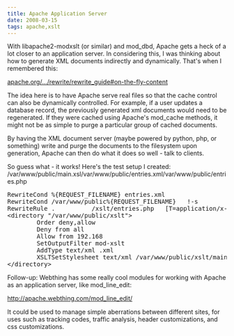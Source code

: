 ```yaml
---
title: Apache Application Server
date: 2008-03-15
tags: apache,xslt
---
```

With libapache2-modxslt (or similar) and mod_dbd, Apache gets a heck of a lot closer to an application server. In considering this, I was thinking about how to generate XML documents indirectly and dynamically. That's when I remembered this:

<a href="http://httpd.apache.org/docs/2.2/rewrite/rewrite_guide_advanced.html#on-the-fly-content" rel="nofollow">apache.org/.../rewrite/rewrite_guide#on-the-fly-content</a>

The idea here is to have Apache serve real files so that the cache control can also be dynamically controlled. For example, if a user updates a database record, the previously generated xml documents would need to be regenerated. If they were cached using Apache's mod_cache methods, it might not be as simple to purge a particular group of cached documents.

By having the XML document server (maybe powered by python, php, or something) write and purge the documents to the filesystem upon generation, Apache can then do what it does so well - talk to clients.

So guess what - it works! Here's the test setup I created: /var/www/public/main.xsl/var/www/public/entries.xml/var/www/public/entries.php

<pre class="sh_xml">RewriteCond %{REQUEST_FILENAME} entries.xml
RewriteCond /var/www/public%{REQUEST_FILENAME}   !-s
RewriteRule .          /xslt/entries.php   [T=application/x-httpd-php,L]
&lt;directory "/var/www/public/xslt"&gt;
        Order deny,allow
        Deny from all
        Allow from 192.168
        SetOutputFilter mod-xslt
        AddType text/xml .xml
        XSLTSetStylesheet text/xml /var/www/public/xslt/main.xsl
&lt;/directory&gt;
</pre>Follow-up: Webthing has some really cool modules for working with Apache as an application server, like mod_line_edit:

<a href="http://apache.webthing.com/mod_line_edit/">http://apache.webthing.com/mod_line_edit/</a>

It could be used to manage simple aberrations between different sites, for uses such as tracking codes, traffic analysis, header customizations, and css customizations.

